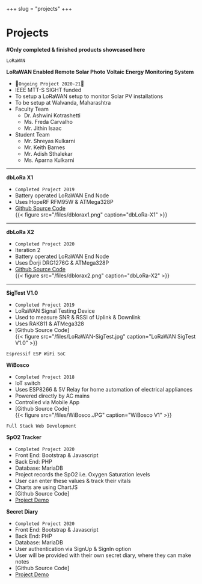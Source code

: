+++ 
slug = "projects"
+++

# Projects
**#Only completed & finished products showcased here**

```
LoRaWAN
```
__LoRaWAN Enabled Remote Solar Photo Voltaic Energy Monitoring System__
- 🤩```Ongoing Project 2020-21```🤩
- IEEE MTT-S SIGHT funded
- To setup a LoRaWAN setup to monitor Solar PV installations
- To be setup at Walvanda, Maharashtra
- Faculty Team
  - Dr. Ashwini Kotrashetti
  - Ms. Freda Carvalho
  - Mr. Jithin Isaac
- Student Team
  - Mr. Shreyas Kulkarni
  - Mr. Keith Barnes
  - Mr. Adish Sthalekar
  - Ms. Aparna Kulkarni 
 

---
__dbLoRa X1__
- ```Completed Project 2019```
- Battery operated LoRaWAN End Node 
- Uses HopeRF RFM95W & ATMega328P
- [Github Source Code](https://github.com/jithinsisaac/dbLoRa-X1)  
{{< figure src="/files/dblorax1.png" caption="dbLoRa-X1" >}}
---
__dbLoRa X2__
- ```Completed Project 2020```
- Iteration 2
- Battery operated LoRaWAN End Node 
- Uses Dorji DRG1276G & ATMega328P
- [Github Source Code](https://github.com/jithinsisaac/dbLoRa-X2)  
{{< figure src="/files/dblorax2.png" caption="dbLoRa-X2" >}}
---
__SigTest V1.0__ 
- ```Completed Project 2019```
- LoRaWAN Signal Testing Device
- Used to measure SNR & RSSI of Uplink & Downlink
- Uses RAK811 & ATMega328
- [Github Source Code]  
{{< figure src="/files/LoRaWAN-SigTest.jpg" caption="LoRaWAN SigTest V1.0" >}}

```
Espressif ESP WiFi SoC
```

__WiBosco__
- ```Completed Project 2018```
- IoT switch
- Uses ESP8266 & 5V Relay for home automation of electrical appliances
- Powered directly by AC mains
- Controlled via Mobile App
- [Github Source Code]  
{{< figure src="/files/WiBosco.JPG" caption="WiBosco V1" >}}

```
Full Stack Web Development
```

__SpO2 Tracker__
- ```Completed Project 2020```
- Front End: Bootstrap & Javascript
- Back End: PHP
- Database: MariaDB
- Project records the SpO2 i.e. Oxygen Saturation levels
- User can enter these values & track their vitals
- Charts are using ChartJS 
- [Github Source Code] 
- [Project Demo](https://www.dblabs.in/projects/fullstack/7-mysql/9SpO2tracker.php)

__Secret Diary__
- ```Completed Project 2020```
- Front End: Bootstrap & Javascript
- Back End: PHP
- Database: MariaDB
- User authentication via SignUp & SignIn option
- User will be provided with their own secret diary, where they can make notes 
- [Github Source Code]  
- [Project Demo](https://dblabs.in/projects/fullstack/7-mysql/8SecretDiary-SignupLoginPage.php)